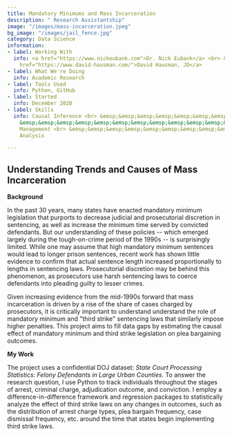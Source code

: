 ```yaml
---
title: Mandatory Minimums and Mass Incarceration
description: " Research Assistantship"
image: "/images/mass-incarceration.jpeg"
bg_image: "/images/jail_fence.jpg"
category: Data Science
information:
- label: Working With
  info: <a href="https://www.nickeubank.com">Dr. Nick Eubank</a> <br> &emsp;&emsp;&emsp;&emsp;&emsp;&emsp;&emsp;&emsp;&emsp;&emsp;&emsp;&emsp;&emsp;<a
    href="https://www.david-hausman.com/">David Hausman, JD</a>
- label: What We're Doing
  info: Academic Research
- label: Tools Used
  info: Python, GitHub
- label: Started
  info: December 2020
- label: Skills
  info: Causal Inference <br> &emsp;&emsp;&emsp;&emsp;&emsp;&emsp;&emsp;&emsp;&emsp;&emsp;&emsp;&emsp;&emsp;Python  <br>
    &emsp;&emsp;&emsp;&emsp;&emsp;&emsp;&emsp;&emsp;&emsp;&emsp;&emsp;&emsp;&emsp;Project
    Management <br> &emsp;&emsp;&emsp;&emsp;&emsp;&emsp;&emsp;&emsp;&emsp;&emsp;&emsp;&emsp;&emsp;Statistical
    Analysis

---
```

## Understanding Trends and Causes of Mass Incarceration

<b> Background</b> <p>

In the past 30 years, many states have enacted mandatory minimum legislation that purports to decrease judicial and prosecutorial discretion in sentencing, as well as increase the minimum time served by convicted defendants. But our understanding of these policies -- which emerged largely during the tough-on-crime period of the 1990s --  is surprisingly limited. While one may assume that high mandatory minimum sentences would lead to longer prison sentences, recent work has shown little evidence to confirm that actual sentence length increased proportionally to lengths in sentencing laws. Prosecutorial discretion may be behind this phenomenon, as prosecutors use harsh sentencing laws to coerce defendants into pleading guilty to lesser crimes. <p>

Given increasing evidence from the mid-1990s forward that mass incarceration is driven by a rise of the share of cases charged by prosecutors, it is critically important to understand understand the role of mandatory minimum and "third strike" sentencing laws that similarly impose higher penalties. This project aims to fill data gaps by estimating the causal effect of mandatory minimum and third strike legislation on plea bargaining outcomes.<p>

<b> My Work </b><p>

The project uses a confidential DOJ dataset: <i> State Court Processing Statistics: Felony Defendants in Large Urban Counties. </i> To answer the research question, I use Python to track individuals throughout the stages of arrest, criminal charge, adjudication outcome, and conviction. I employ a difference-in-difference framework and regression packages to statistically analyze the effect of third strike laws on any changes in outcomes, such as the distribution of arrest charge types, plea bargain frequency, case dismissal frequency, etc. around the time that states begin implementing third strike laws.